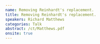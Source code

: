 ```yaml
---
name: Removing Reinhardt's replacement.
title: Removing Reinhardt's replacement.
speakers: Richard Matthews
categories: Talk
abstract: /ct/Matthews.pdf
onsite: true
---
```

